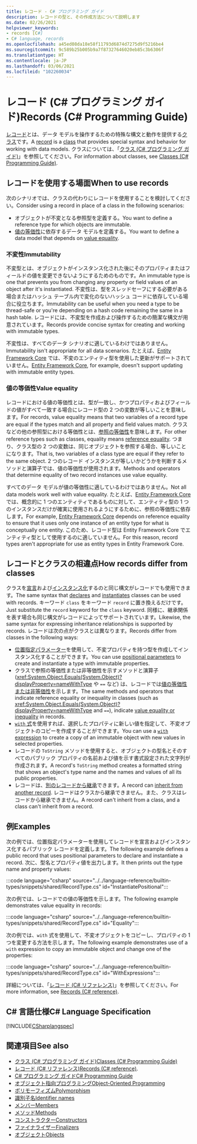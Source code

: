 ```yaml
---
title: レコード - C# プログラミング ガイド
description: レコードの型と、その作成方法について説明します
ms.date: 02/26/2021
helpviewer_keywords:
- records [C#]
- C# language, records
ms.openlocfilehash: a45ed08da18e58f11793d6874d7275d9f5216be4
ms.sourcegitcommit: 9c589b25b005b9a7f87327646020eb85c3b6306f
ms.translationtype: HT
ms.contentlocale: ja-JP
ms.lasthandoff: 03/06/2021
ms.locfileid: "102260034"
---
```

# <a name="records-c-programming-guide"></a><span data-ttu-id="76dad-103">レコード (C# プログラミング ガイド)</span><span class="sxs-lookup"><span data-stu-id="76dad-103">Records (C# Programming Guide)</span></span>

<span data-ttu-id="76dad-104">[レコード](../../language-reference/builtin-types/record.md)とは、データ モデルを操作するための特殊な構文と動作を提供する[クラス](../../language-reference/keywords/class.md)です。</span><span class="sxs-lookup"><span data-stu-id="76dad-104">A [record](../../language-reference/builtin-types/record.md) is a [class](../../language-reference/keywords/class.md) that provides special syntax and behavior for working with data models.</span></span> <span data-ttu-id="76dad-105">クラスについては、「[クラス (C# プログラミング ガイド)](classes.md)」を参照してください。</span><span class="sxs-lookup"><span data-stu-id="76dad-105">For information about classes, see [Classes (C# Programming Guide)](classes.md).</span></span>

## <a name="when-to-use-records"></a><span data-ttu-id="76dad-106">レコードを使用する場面</span><span class="sxs-lookup"><span data-stu-id="76dad-106">When to use records</span></span>

<span data-ttu-id="76dad-107">次のシナリオでは、クラスの代わりにレコードを使用することを検討してください。</span><span class="sxs-lookup"><span data-stu-id="76dad-107">Consider using a record in place of a class in the following scenarios:</span></span>

* <span data-ttu-id="76dad-108">オブジェクトが不変となる参照型を定義する。</span><span class="sxs-lookup"><span data-stu-id="76dad-108">You want to define a reference type for which objects are immutable.</span></span>
* <span data-ttu-id="76dad-109">[値の等価性](../statements-expressions-operators/equality-comparisons.md#value-equality)に依存するデータ モデルを定義する。</span><span class="sxs-lookup"><span data-stu-id="76dad-109">You want to define a data model that depends on [value equality](../statements-expressions-operators/equality-comparisons.md#value-equality).</span></span>

### <a name="immutability"></a><span data-ttu-id="76dad-110">不変性</span><span class="sxs-lookup"><span data-stu-id="76dad-110">Immutability</span></span>

<span data-ttu-id="76dad-111">不変型とは、オブジェクトがインスタンス化された後にそのプロパティまたはフィールドの値を変更できないようにするためのものです。</span><span class="sxs-lookup"><span data-stu-id="76dad-111">An immutable type is one that prevents you from changing any property or field values of an object after it's instantiated.</span></span> <span data-ttu-id="76dad-112">不変性は、型をスレッドセーフにする必要がある場合またはハッシュ テーブル内で変化のないハッシュ コードに依存している場合に役立ちます。</span><span class="sxs-lookup"><span data-stu-id="76dad-112">Immutability can be useful when you need a type to be thread-safe or you're depending on a hash code remaining the same in a hash table.</span></span> <span data-ttu-id="76dad-113">レコードには、不変型を作成および操作するための簡潔な構文が用意されています。</span><span class="sxs-lookup"><span data-stu-id="76dad-113">Records provide concise syntax for creating and working with immutable types.</span></span>

<span data-ttu-id="76dad-114">不変性は、すべてのデータ シナリオに適しているわけではありません。</span><span class="sxs-lookup"><span data-stu-id="76dad-114">Immutability isn't appropriate for all data scenarios.</span></span> <span data-ttu-id="76dad-115">たとえば、[Entity Framework Core](/ef/core/) では、不変のエンティティ型を使用した更新がサポートされていません。</span><span class="sxs-lookup"><span data-stu-id="76dad-115">[Entity Framework Core](/ef/core/), for example, doesn't support updating with immutable entity types.</span></span>

### <a name="value-equality"></a><span data-ttu-id="76dad-116">値の等価性</span><span class="sxs-lookup"><span data-stu-id="76dad-116">Value equality</span></span>

<span data-ttu-id="76dad-117">レコードにおける値の等価性とは、型が一致し、かつプロパティおよびフィールドの値がすべて一致する場合にレコード型の 2 つの変数が等しいことを意味します。</span><span class="sxs-lookup"><span data-stu-id="76dad-117">For records, value equality means that two variables of a record type are equal if the types match and all property and field values match.</span></span> <span data-ttu-id="76dad-118">クラスなどの他の参照型における等価性とは、[参照の等価性](../statements-expressions-operators/equality-comparisons.md#reference-equality)を意味します。</span><span class="sxs-lookup"><span data-stu-id="76dad-118">For other reference types such as classes, equality means [reference equality](../statements-expressions-operators/equality-comparisons.md#reference-equality).</span></span> <span data-ttu-id="76dad-119">つまり、クラス型の 2 つの変数は、同じオブジェクトを参照する場合、等しいことになります。</span><span class="sxs-lookup"><span data-stu-id="76dad-119">That is, two variables of a class type are equal if they refer to the same object.</span></span> <span data-ttu-id="76dad-120">2 つのレコード インスタンスが等しいかどうかを判断するメソッドと演算子では、値の等価性が使用されます。</span><span class="sxs-lookup"><span data-stu-id="76dad-120">Methods and operators that determine equality of two record instances use value equality.</span></span>

<span data-ttu-id="76dad-121">すべてのデータ モデルが値の等価性に適しているわけではありません。</span><span class="sxs-lookup"><span data-stu-id="76dad-121">Not all data models work well with value equality.</span></span> <span data-ttu-id="76dad-122">たとえば、[Entity Framework Core](/ef/core/) では、概念的に 1 つのエンティティであるものに対して、エンティティ型の 1 つのインスタンスだけが確実に使用されるようにするために、参照の等価性に依存します。</span><span class="sxs-lookup"><span data-stu-id="76dad-122">For example, [Entity Framework Core](/ef/core/) depends on reference equality to ensure that it uses only one instance of an entity type for what is conceptually one entity.</span></span> <span data-ttu-id="76dad-123">このため、レコード型は Entity Framework Core でエンティティ型として使用するのに適していません。</span><span class="sxs-lookup"><span data-stu-id="76dad-123">For this reason, record types aren't appropriate for use as entity types in Entity Framework Core.</span></span>

## <a name="how-records-differ-from-classes"></a><span data-ttu-id="76dad-124">レコードとクラスの相違点</span><span class="sxs-lookup"><span data-stu-id="76dad-124">How records differ from classes</span></span>

<span data-ttu-id="76dad-125">クラスを[宣言](classes.md#declaring-classes)および[インスタンス化](classes.md#creating-objects)するのと同じ構文がレコードでも使用できます。</span><span class="sxs-lookup"><span data-stu-id="76dad-125">The same syntax that [declares](classes.md#declaring-classes) and [instantiates](classes.md#creating-objects) classes can be used with records.</span></span> <span data-ttu-id="76dad-126">キーワード `class` をキーワード `record` に置き換えるだけです。</span><span class="sxs-lookup"><span data-stu-id="76dad-126">Just substitute the `record` keyword for the `class` keyword.</span></span> <span data-ttu-id="76dad-127">同様に、継承関係を表す場合も同じ構文がレコードによってサポートされています。</span><span class="sxs-lookup"><span data-stu-id="76dad-127">Likewise, the same syntax for expressing inheritance relationships is supported by records.</span></span> <span data-ttu-id="76dad-128">レコードは次の点がクラスとは異なります。</span><span class="sxs-lookup"><span data-stu-id="76dad-128">Records differ from classes in the following ways:</span></span>

* <span data-ttu-id="76dad-129">[位置指定パラメーター](../../language-reference/builtin-types/record.md#positional-syntax-for-property-definition)を使用して、不変プロパティを持つ型を作成してインスタンス化することができます。</span><span class="sxs-lookup"><span data-stu-id="76dad-129">You can use [positional parameters](../../language-reference/builtin-types/record.md#positional-syntax-for-property-definition) to create and instantiate a type with immutable properties.</span></span>
* <span data-ttu-id="76dad-130">クラスで参照の等価性または非等価性を示すメソッドと演算子 (<xref:System.Object.Equals(System.Object)?displayProperty=nameWithType> や `==` など) は、レコードでは[値の等価性または非等価性](../../language-reference/builtin-types/record.md#value-equality)を示します。</span><span class="sxs-lookup"><span data-stu-id="76dad-130">The same methods and operators that indicate reference equality or inequality in classes (such as <xref:System.Object.Equals(System.Object)?displayProperty=nameWithType> and `==`), indicate [value equality or inequality](../../language-reference/builtin-types/record.md#value-equality) in records.</span></span>
* <span data-ttu-id="76dad-131">[`with` 式](../../language-reference/builtin-types/record.md#nondestructive-mutation)を使用すれば、選択したプロパティに新しい値を指定して、不変オブジェクトのコピーを作成することができます。</span><span class="sxs-lookup"><span data-stu-id="76dad-131">You can use a [`with` expression](../../language-reference/builtin-types/record.md#nondestructive-mutation) to create a copy of an immutable object with new values in selected properties.</span></span>
* <span data-ttu-id="76dad-132">レコードの `ToString` メソッドを使用すると、オブジェクトの型名とそのすべてのパブリック プロパティの名前および値を示す書式設定された文字列が作成されます。</span><span class="sxs-lookup"><span data-stu-id="76dad-132">A record's `ToString` method creates a formatted string that shows an object's type name and the names and values of all its public properties.</span></span>
* <span data-ttu-id="76dad-133">レコードは、[別のレコードから継承](../../language-reference/builtin-types/record.md#inheritance)できます。</span><span class="sxs-lookup"><span data-stu-id="76dad-133">A record can [inherit from another record](../../language-reference/builtin-types/record.md#inheritance).</span></span> <span data-ttu-id="76dad-134">レコードはクラスから継承できません。また、クラスはレコードから継承できません。</span><span class="sxs-lookup"><span data-stu-id="76dad-134">A record can't inherit from a class, and a class can't inherit from a record.</span></span>

## <a name="examples"></a><span data-ttu-id="76dad-135">例</span><span class="sxs-lookup"><span data-stu-id="76dad-135">Examples</span></span>

<span data-ttu-id="76dad-136">次の例では、位置指定パラメーターを使用してレコードを宣言およびインスタンス化するパブリック レコードを定義します。</span><span class="sxs-lookup"><span data-stu-id="76dad-136">The following example defines a public record that uses positional parameters to declare and instantiate a record.</span></span> <span data-ttu-id="76dad-137">次に、型名とプロパティ値を出力します。</span><span class="sxs-lookup"><span data-stu-id="76dad-137">It then prints out the type name and property values:</span></span>

:::code language="csharp" source="../../language-reference/builtin-types/snippets/shared/RecordType.cs" id="InstantiatePositional":::

<span data-ttu-id="76dad-138">次の例では、レコードでの値の等価性を示します。</span><span class="sxs-lookup"><span data-stu-id="76dad-138">The following example demonstrates value equality in records:</span></span>

:::code language="csharp" source="../../language-reference/builtin-types/snippets/shared/RecordType.cs" id="Equality":::

<span data-ttu-id="76dad-139">次の例では、`with` 式を使用して、不変オブジェクトをコピーし、プロパティの 1 つを変更する方法を示します。</span><span class="sxs-lookup"><span data-stu-id="76dad-139">The following example demonstrates use of a `with` expression to copy an immutable object and change one of the properties:</span></span>

:::code language="csharp" source="../../language-reference/builtin-types/snippets/shared/RecordType.cs" id="WithExpressions":::

<span data-ttu-id="76dad-140">詳細については、「[レコード (C# リファレンス)](../../language-reference/builtin-types/record.md)」を参照してください。</span><span class="sxs-lookup"><span data-stu-id="76dad-140">For more information, see [Records (C# reference)](../../language-reference/builtin-types/record.md).</span></span>
  
## <a name="c-language-specification"></a><span data-ttu-id="76dad-141">C# 言語仕様</span><span class="sxs-lookup"><span data-stu-id="76dad-141">C# Language Specification</span></span>

[!INCLUDE[CSharplangspec](~/includes/csharplangspec-md.md)]  
  
## <a name="see-also"></a><span data-ttu-id="76dad-142">関連項目</span><span class="sxs-lookup"><span data-stu-id="76dad-142">See also</span></span>

- [<span data-ttu-id="76dad-143">クラス (C# プログラミング ガイド)</span><span class="sxs-lookup"><span data-stu-id="76dad-143">Classes (C# Programming Guide)</span></span>](classes.md)
- <span data-ttu-id="76dad-144">[レコード (C# リファレンス)](../../language-reference/builtin-types/record.md)</span><span class="sxs-lookup"><span data-stu-id="76dad-144">[Records (C# reference)](../../language-reference/builtin-types/record.md).</span></span>
- [<span data-ttu-id="76dad-145">C# プログラミング ガイド</span><span class="sxs-lookup"><span data-stu-id="76dad-145">C# Programming Guide</span></span>](../index.md)
- [<span data-ttu-id="76dad-146">オブジェクト指向プログラミング</span><span class="sxs-lookup"><span data-stu-id="76dad-146">Object-Oriented Programming</span></span>](../../tutorials/intro-to-csharp/object-oriented-programming.md)
- [<span data-ttu-id="76dad-147">ポリモーフィズム</span><span class="sxs-lookup"><span data-stu-id="76dad-147">Polymorphism</span></span>](polymorphism.md)
- [<span data-ttu-id="76dad-148">識別子名</span><span class="sxs-lookup"><span data-stu-id="76dad-148">Identifier names</span></span>](../inside-a-program/identifier-names.md)
- [<span data-ttu-id="76dad-149">メンバー</span><span class="sxs-lookup"><span data-stu-id="76dad-149">Members</span></span>](members.md)
- [<span data-ttu-id="76dad-150">メソッド</span><span class="sxs-lookup"><span data-stu-id="76dad-150">Methods</span></span>](methods.md)
- [<span data-ttu-id="76dad-151">コンストラクター</span><span class="sxs-lookup"><span data-stu-id="76dad-151">Constructors</span></span>](constructors.md)
- [<span data-ttu-id="76dad-152">ファイナライザー</span><span class="sxs-lookup"><span data-stu-id="76dad-152">Finalizers</span></span>](destructors.md)
- [<span data-ttu-id="76dad-153">オブジェクト</span><span class="sxs-lookup"><span data-stu-id="76dad-153">Objects</span></span>](objects.md)
